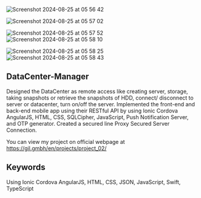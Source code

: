 
![Screenshot 2024-08-25 at 05 56 42](https://github.com/user-attachments/assets/c4651899-7e59-4d42-93c8-a98011e2b8e6)

![Screenshot 2024-08-25 at 05 57 02](https://github.com/user-attachments/assets/a8ef6255-e423-4b8e-8471-24e4c38f8500)

![Screenshot 2024-08-25 at 05 57 52](https://github.com/user-attachments/assets/e098df5c-915e-4bfd-b46f-a36ee29a3e3a) ![Screenshot 2024-08-25 at 05 58 10](https://github.com/user-attachments/assets/264fccf9-1593-4d39-9bb5-0a2af372da96)

![Screenshot 2024-08-25 at 05 58 25](https://github.com/user-attachments/assets/a21e1ea7-4f07-48f0-a9cf-484ccca025d7) ![Screenshot 2024-08-25 at 05 58 43](https://github.com/user-attachments/assets/84ce1eb9-53f5-44f0-aac2-448e8366f040)

## DataCenter-Manager

Designed the DataCenter as remote access like creating server, storage, taking snapshots or retrieve the snapshots of HDD, connect/ disconnect to server or datacenter, turn on/off the server. Implemented the front-end and back-end mobile app using their RESTful API by using Ionic Cordova AngularJS, HTML, CSS, SQLCipher, JavaScript, Push Notification Server, and OTP generator. Created a secured line Proxy Secured Server Connection.

You can view my project on official webpage at https://gil.gmbh/en/projects/project_02/

## Keywords

Using Ionic Cordova AngularJS, HTML, CSS, JSON, JavaScript, Swift, TypeScript
